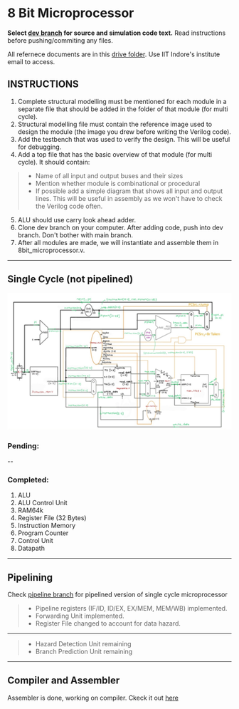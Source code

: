 # 8 Bit Microprocessor

**Select [dev branch](https://github.com/ItsDhananjayDhumal/8bit_Microprocessor/tree/dev) for source and simulation code text.** Read instructions before pushing/commiting any files. 

All refernece documents are in this [drive folder](https://drive.google.com/drive/folders/1Xs3oDFEjL9iQ51fppOAhW1H2Fd3vk4z2). Use IIT Indore's institute email to access.


## INSTRUCTIONS
1. Complete structural modelling must be mentioned for each module in a separate file that should be added in the folder of that module (for multi cycle).
2. Structural modelling file must contain the reference image used to design the module (the image you drew before writing the Verilog code).
3. Add the testbench that was used to verify the design. This will be useful for debugging.
4. Add a top file that has the basic overview of that module (for multi cycle). It should contain:
  > * Name of all input and output buses and their sizes
  > * Mention whether module is combinational or procedural
  > * If possible add a simple diagram that shows all input and output lines. This will be useful in assembly as we won't have to check the Verilog code often.

5. ALU should use carry look ahead adder.
6. Clone dev branch on your computer. After adding code, push into dev branch. Don't bother with main branch.
7. After all modules are made, we will instantiate and assemble them in 8bit_microprocessor.v.

---
## Single Cycle (not pipelined)

![Datapath with module names, ports and wire declarations](SingleCycle.jpg)

### Pending:

--

### Completed:

1. ALU
2. ALU Control Unit
3. RAM64k
4. Register File (32 Bytes)
5. Instruction Memory
6. Program Counter
7. Control Unit
8. Datapath

---

## Pipelining
Check [pipeline branch](https://github.com/ItsDhananjayDhumal/8bit_Microprocessor/tree/pipeline) for pipelined version of single cycle microprocessor
> * Pipeline registers (IF/ID, ID/EX, EX/MEM, MEM/WB) implemented.
> * Forwarding Unit implemented.
> * Register File changed to account for data hazard.
---
> * Hazard Detection Unit remaining
> * Branch Prediction Unit remaining

---

## Compiler and Assembler
Assembler is done, working on compiler. Ckeck it out [here](https://github.com/Gurupranav-tech/assembler-soc25)
